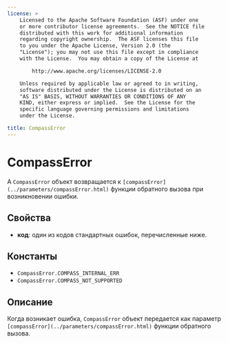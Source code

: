 ```yaml
---
license: >
    Licensed to the Apache Software Foundation (ASF) under one
    or more contributor license agreements.  See the NOTICE file
    distributed with this work for additional information
    regarding copyright ownership.  The ASF licenses this file
    to you under the Apache License, Version 2.0 (the
    "License"); you may not use this file except in compliance
    with the License.  You may obtain a copy of the License at

        http://www.apache.org/licenses/LICENSE-2.0

    Unless required by applicable law or agreed to in writing,
    software distributed under the License is distributed on an
    "AS IS" BASIS, WITHOUT WARRANTIES OR CONDITIONS OF ANY
    KIND, either express or implied.  See the License for the
    specific language governing permissions and limitations
    under the License.

title: CompassError
---
```


# CompassError

A `CompassError` объект возвращается к `[compassError](../parameters/compassError.html)` функции обратного вызова при возникновении ошибки.

## Свойства

*   **код**: один из кодов стандартных ошибок, перечисленные ниже.

## Константы

*   `CompassError.COMPASS_INTERNAL_ERR`
*   `CompassError.COMPASS_NOT_SUPPORTED`

## Описание

Когда возникает ошибка, `CompassError` объект передается как параметр `[compassError](../parameters/compassError.html)` функции обратного вызова.